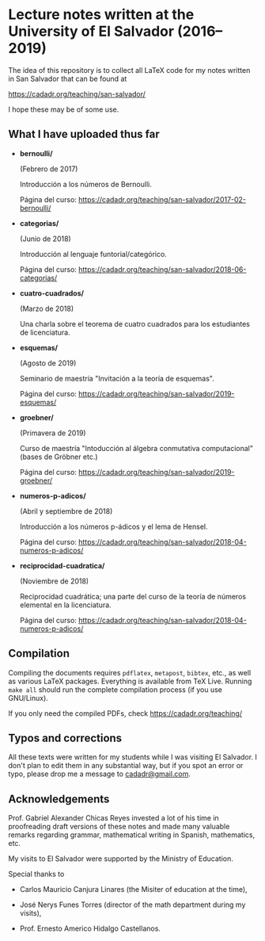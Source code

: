 # Lecture notes written at the University of El Salvador (2016–2019)

The idea of this repository is to collect all LaTeX code for my notes written in
San Salvador that can be found at

  https://cadadr.org/teaching/san-salvador/

I hope these may be of some use.


## What I have uploaded thus far

* **bernoulli/**

  (Febrero de 2017)

  Introducción a los números de Bernoulli.

  Página del curso:
  https://cadadr.org/teaching/san-salvador/2017-02-bernoulli/


* **categorias/**

  (Junio de 2018)

  Introducción al lenguaje funtorial/categórico.

  Página del curso:
  https://cadadr.org/teaching/san-salvador/2018-06-categorias/


* **cuatro-cuadrados/**

  (Marzo de 2018)

  Una charla sobre el teorema de cuatro cuadrados
  para los estudiantes de licenciatura.


* **esquemas/**

  (Agosto de 2019)

  Seminario de maestría "Invitación a la teoría de esquemas".

  Página del curso:
  https://cadadr.org/teaching/san-salvador/2019-esquemas/


* **groebner/**

  (Primavera de 2019)

  Curso de maestría "Intoducción al álgebra conmutativa computacional"
  (bases de Gröbner etc.)

  Página del curso:
  https://cadadr.org/teaching/san-salvador/2019-groebner/


* **numeros-p-adicos/**

  (Abril y septiembre de 2018)

  Introducción a los números p-ádicos y el lema de Hensel.

  Página del curso:
  https://cadadr.org/teaching/san-salvador/2018-04-numeros-p-adicos/


* **reciprocidad-cuadratica/**

  (Noviembre de 2018)

  Reciprocidad cuadrática; una parte del curso
  de la teoría de números elemental en la licenciatura.

  Página del curso:
  https://cadadr.org/teaching/san-salvador/2018-04-numeros-p-adicos/


## Compilation

Compiling the documents requires `pdflatex`, `metapost`, `bibtex`, etc.,
as well as various LaTeX packages. Everything is available from TeX Live.
Running `make all` should run the complete compilation process
(if you use GNU/Linux).

If you only need the compiled PDFs, check https://cadadr.org/teaching/


## Typos and corrections

All these texts were written for my students while I was visiting El Salvador.
I don't plan to edit them in any substantial way, but if you spot an error or
typo, please drop me a message to cadadr@gmail.com.


## Acknowledgements

Prof. Gabriel Alexander Chicas Reyes invested a lot of his time in proofreading
draft versions of these notes and made many valuable remarks regarding grammar,
mathematical writing in Spanish, mathematics, etc.

My visits to El Salvador were supported by the Ministry of Education.

Special thanks to

* Carlos Mauricio Canjura Linares (the Misiter of education at the time),

* José Nerys Funes Torres (director of the math department during my visits),

* Prof. Ernesto Americo Hidalgo Castellanos.
